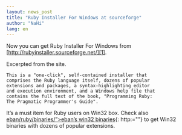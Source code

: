 ```yaml
---
layout: news_post
title: "Ruby Installer For Windows at sourceforge"
author: "NaHi"
lang: en
---
```


Now you can get Ruby Installer For Windows from
[http://rubyinstaller.sourceforge.net/][1].

Excerpted from the site.


    This is a "one-click", self-contained installer that
    comprises the Ruby language itself, dozens of popular
    extensions and packages, a syntax-highlighting editor
    and execution environment, and a Windows help file that
    contains the full text of the book, "Programming Ruby:
    The Pragmatic Programmer's Guide". 

It’s a must item for Ruby users on Win32 box. Check also
[eban/ruby/binaries/”&gt;eban’s win32 binaries][2]{: http:=""} to get
Win32 binaries with dozens of popular extensions.



[1]: http://rubyinstaller.sourceforge.net/ 
[2]: http://www.dm4lab.to/&lt;sub&gt;usa/ruby/index_en.html#download%E2%80%9D&gt;usa%E2%80%99s%20binaries&lt;/a&gt;%20and%0A&lt;a%20href= 

